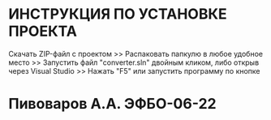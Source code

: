 # ИНСТРУКЦИЯ ПО УСТАНОВКЕ ПРОЕКТА

Скачать ZIP-файл с проектом >>
Распаковать папкулю в любое удобное место >>
Запустить файл "converter.sln" двойным кликом, либо открыв через Visual Studio >>
Нажать "F5" или запустить программу по кнопке

# Пивоваров А.А. ЭФБО-06-22
